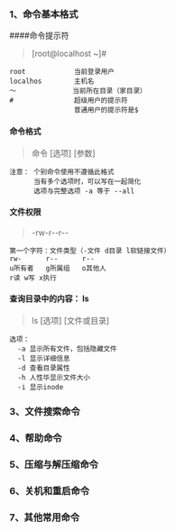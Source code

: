 ### 1、命令基本格式
####命令提示符
>[root@localhost ~]#

```
root            当前登录用户
localhos        主机名
～              当前所在目录（家目录）
#               超级用户的提示符
                普通用户的提示符是$
```
#### 命令格式
> 命令 [选项] [参数]

```
注意： 个别命令使用不遵循此格式
      当有多个选项时，可以写在一起简化
      选项与完整选项 -a 等于 --all
```
#### 文件权限
> -rw-r--r--

```
第一个字符：文件类型（-文件 d目录 l软链接文件）
rw-      r--      r--
u所有者   g所属组   o其他人
r读 w写 x执行  
```
#### 查询目录中的内容： ls
> ls [选项] [文件或目录]

```
选项：
  -a 显示所有文件，包括隐藏文件
  -l 显示详细信息
  -d 查看目录属性
  -h 人性华显示文件大小
  -i 显示inode
```
### 3、文件搜索命令
### 4、帮助命令
### 5、压缩与解压缩命令
### 6、关机和重启命令
### 7、其他常用命令
